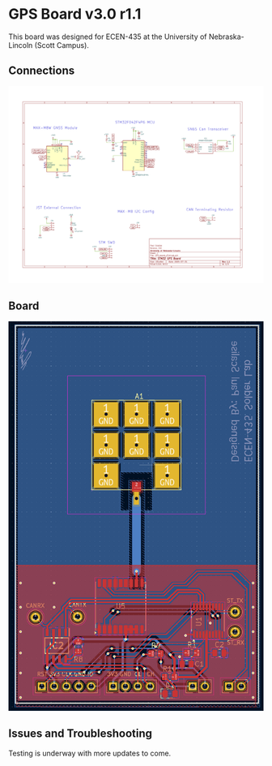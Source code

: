 # GPS Board v3.0 r1.1

This board was designed for ECEN-435 at the University of Nebraska-Lincoln (Scott Campus).

## Connections

![schematic](assets/sch.png)

## Board

![board](assets/board.png)

## Issues and Troubleshooting
Testing is underway with more updates to come.
